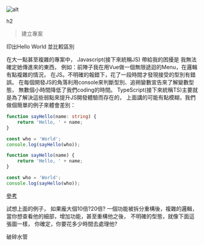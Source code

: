 ![alt](https://)

h2
> 建立專案

印出Hello World
並比較區別

在大一點甚至複雜的專案中，
Javascript(接下來統稱JS) 帶給我的困擾是 我無法確定她傳進來的東西，
例如：前陣子我在用Vue做一個無限遞迴的Menu，在邏輯有點複雜的情況，
在JS。不明確的報錯下，花了一段時間才發現接受的型別有錯誤。
在每個開發JS的角落利用console來判斷型別、追朔變數宣告來了解變數型態，
無數個小時間降低了我們coding的時間。
TypeScript(接下來統稱TS)主要就是為了解決這些弱點來提升JS開發體驗而存在的，
上面講的可能有點模糊，我們做個簡單的例子來體會差別：


```typescript
function sayHello(name: string) {
    return 'Hello, ' + name;
}

const who = 'World';
console.log(sayHello(who));
```

```Javascript
function sayHello(name) {
    return 'Hello, ' + name;
}

const who = 'World';
console.log(sayHello(who));
```
[參考](https://willh.gitbook.io/typescript-tutorial/introduction/hello-typescript)

試想上面的例子，
如果龐大個10倍?20倍?
一個功能被拆分重構後，複雜的邏輯，
當你想查看他的細部，增加功能，甚至重構他之後，
不明確的型態，就像下面這張圖一樣，
你確定，你要花多少時間去處理他?

破碎水管